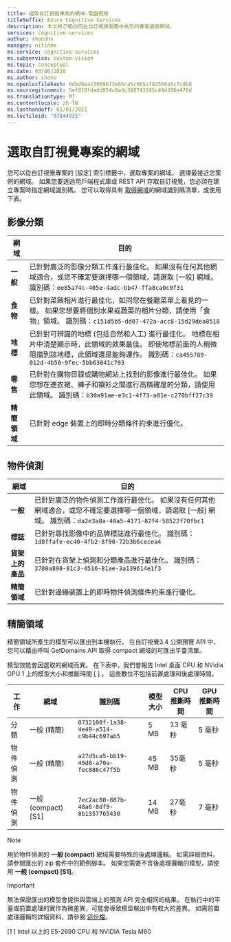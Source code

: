 ```yaml
---
title: 選取自訂視覺專案的網域-電腦視覺
titleSuffix: Azure Cognitive Services
description: 本文將示範如何在自訂視覺服務中為您的專案選取網域。
services: cognitive-services
author: shonohs
manager: nitinme
ms.service: cognitive-services
ms.subservice: custom-vision
ms.topic: conceptual
ms.date: 03/06/2020
ms.author: shono
ms.openlocfilehash: 0dbd6ea13069b72e6bca5c065af92568a5c7cdb8
ms.sourcegitcommit: 5ef018fdadd854c8a3c360743245c44d306e470d
ms.translationtype: MT
ms.contentlocale: zh-TW
ms.lasthandoff: 01/01/2021
ms.locfileid: "97844935"
---
```

# <a name="select-a-domain-for-a-custom-vision-project"></a>選取自訂視覺專案的網域

您可以從自訂視覺專案的 [設定] 索引標籤中，選取專案的網域。 選擇最接近您案例的網域。 如果您要透過用戶端程式庫或 REST API 存取自訂視覺，您必須在建立專案時指定網域識別碼。 您可以取得具有 [取得網域](https://westus2.dev.cognitive.microsoft.com/docs/services/Custom_Vision_Training_3.3/operations/5eb0bcc6548b571998fddeab)的網域識別碼清單，或使用下表。

## <a name="image-classification"></a>影像分類

|網域|目的|
|---|---|
|__一般__| 已針對廣泛的影像分類工作進行最佳化。 如果沒有任何其他網域適合，或您不確定要選擇哪一個領域，請選取 [一般] 網域。 識別碼：`ee85a74c-405e-4adc-bb47-ffa8ca0c9f31`|
|__食物__|已針對菜餚相片進行最佳化，如同您在餐廳菜單上看見的一樣。 如果您想要將個別水果或蔬菜的相片分類，請使用「食物」領域。 識別碼：`c151d5b5-dd07-472a-acc8-15d29dea8518`|
|__地標__|已針對可辨識的地標 (包括自然和人工) 進行最佳化。 地標在相片中清楚顯示時，此領域的效果最佳。 即使地標前面的人稍微阻擋到該地標，此領域還是能夠運作。 識別碼：`ca455789-012d-4b50-9fec-5bb63841c793`|
|__零售__|已針對在購物目錄或購物網站上找到的影像進行最佳化。 如果您想在連衣裙、褲子和襯衫之間進行高精確度的分類，請使用此領域。 識別碼：`b30a91ae-e3c1-4f73-a81e-c270bff27c39`|
|__精簡領域__| 已針對 edge 裝置上的即時分類條件約束進行優化。|

## <a name="object-detection"></a>物件偵測

|網域|目的|
|---|---|
|__一般__| 已針對廣泛的物件偵測工作進行最佳化。 如果沒有任何其他網域適合，或您不確定要選擇哪一個領域，請選取 [一般] 網域。 識別碼：`da2e3a8a-40a5-4171-82f4-58522f70fbc1`|
|__標誌__|已針對尋找影像中的品牌標誌進行最佳化。 識別碼：`1d8ffafe-ec40-4fb2-8f90-72b3b6cecea4`|
|__貨架上的產品__|已針對在貨架上偵測和分類產品進行最佳化。 識別碼：`3780a898-81c3-4516-81ae-3a139614e1f3`|
|__精簡領域__| 已針對邊緣裝置上的即時物件偵測條件約束進行優化。|

## <a name="compact-domains"></a>精簡領域

精簡領域所產生的模型可以匯出到本機執行。 在自訂視覺3.4 公開預覽 API 中，您可以藉由呼叫 GetDomains API 取得 compact 網域的可匯出平臺清單。

模型效能會因選取的網域而異。 在下表中，我們會報告 Intel 桌面 CPU 和 NVidia GPU 1 上的模型大小和推斷時間 \[ \] 。 這些數位不包括前置處理和後處理時間。

|工作|網域|識別碼|模型大小|CPU 推斷時間|GPU 推斷時間|
|---|---|---|---|---|---|
|分類|一般 (精簡)|`0732100f-1a38-4e49-a514-c9b44c697ab5`|5 MB|13 毫秒|5 毫秒|
|物件偵測|一般 (精簡)|`a27d5ca5-bb19-49d8-a70a-fec086c47f5b`|45 MB|35毫秒|5 毫秒|
|物件偵測|一般 (compact) [S1]|`7ec2ac80-887b-48a6-8df9-8b1357765430`|14 MB|27毫秒|7 毫秒|

>[!NOTE]
>用於物件偵測的 __一般 (compact)__ 網域需要特殊的後處理邏輯。 如需詳細資料，請參閱匯出的 zip 套件中的範例腳本。 如果您需要不含後處理邏輯的模型，請使用 __一般 (compact) [S1]__。

>[!IMPORTANT]
>無法保證匯出的模型會提供與雲端上的預測 API 完全相同的結果。 在執行中的平臺或前置處理的實作為微差異，可能會導致模型輸出中有較大的差異。 如需前置處理邏輯的詳細資料，請參閱 [這份檔](quickstarts/image-classification.md)。

\[1 \] Intel 以上的 E5-2690 CPU 和 NVIDIA Tesla M60
